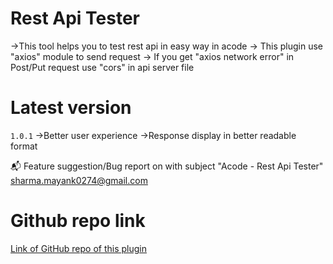 # Rest Api Tester
->This tool helps you to test rest api in easy way in acode
-> This plugin use "axios" module to send request
-> If you get "axios network error" in Post/Put request use "cors" in api server file

# Latest version
`1.0.1` 
->Better user experience
->Response display in better readable format

:mailbox_with_mail: Feature suggestion/Bug report on with subject "Acode - Rest Api Tester"
sharma.mayank0274@gmail.com

# Github repo link
[Link of GitHub repo of this plugin](https://github.com/mayank0274/api-tester)
